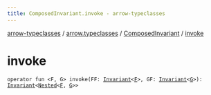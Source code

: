 ```yaml
---
title: ComposedInvariant.invoke - arrow-typeclasses
---
```


[arrow-typeclasses](../../index.html) / [arrow.typeclasses](../index.html) / [ComposedInvariant](index.html) / [invoke](./invoke.html)

# invoke

`operator fun <F, G> invoke(FF: `[`Invariant`](../-invariant/index.html)`<`[`F`](invoke.html#F)`>, GF: `[`Invariant`](../-invariant/index.html)`<`[`G`](invoke.html#G)`>): `[`Invariant`](../-invariant/index.html)`<`[`Nested`](../-nested.html)`<`[`F`](invoke.html#F)`, `[`G`](invoke.html#G)`>>`